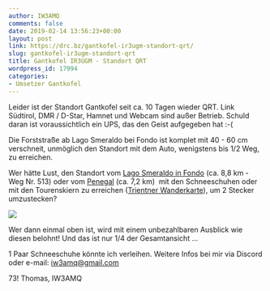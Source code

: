 ```yaml
---
author: IW3AMQ
comments: false
date: 2019-02-14 13:56:23+00:00
layout: post
link: https://drc.bz/gantkofel-ir3ugm-standort-qrt/
slug: gantkofel-ir3ugm-standort-qrt
title: Gantkofel IR3UGM - Standort QRT
wordpress_id: 17994
categories:
- Umsetzer Gantkofel
---
```


Leider ist der Standort Gantkofel seit ca. 10 Tagen wieder QRT. Link Südtirol, DMR / D-Star, Hamnet und Webcam sind außer Betrieb. Schuld daran ist voraussichtlich ein UPS, das den Geist aufgegeben hat :-(

Die Forststraße ab Lago Smeraldo bei Fondo ist komplet mit 40 - 60 cm verschneit, unmöglich den Standort mit dem Auto, wenigstens bis 1/2 Weg, zu erreichen.

Wer hätte Lust, den Standort vom [Lago Smeraldo in Fondo](http://www.girovagandointrentino.it/monte-macaion-m-1865/) (ca. 8,8 km - Weg Nr. 513) oder vom [Penegal](https://www.sentres.com/de/wanderung/vom-penegal-auf-den-gantkofel) (ca. 7,2 km)  mit den Schneeschuhen oder mit den Tourenskiern zu erreichen ([Trientner Wanderkarte](https://trentino.webmapp.it/#/?map=13/46.4583/11.1702)), um 2 Stecker umzustecken?

![](https://drc.bz/wp-content/uploads/2019/02/gk-1024x575.jpg)

Wer dann einmal oben ist, wird mit einem unbezahlbaren Ausblick wie diesen belohnt! Und das ist nur 1/4 der Gesamtansicht ...

1 Paar Schneeschuhe könnte ich verleihen. Weitere Infos bei mir via Discord oder e-mail: [iw3amq@gmail.com](mailto:iw3amq@gmail.com)

73! Thomas, IW3AMQ
